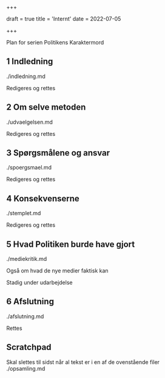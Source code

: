 
+++

draft = true
title = 'Internt'
date = 2022-07-05

+++

Plan for serien Politikens Karaktermord




## 1 Indledning

./indledning.md

Redigeres og rettes



## 2 Om selve metoden

./udvaelgelsen.md

Redigeres og rettes


## 3 Spørgsmålene og ansvar

./spoergsmael.md

Redigeres og rettes



## 4 Konsekvenserne

./stemplet.md

Redigeres og rettes



## 5 Hvad Politiken burde have gjort

./mediekritik.md

Også om hvad de nye medier faktisk kan

Stadig under udarbejdelse


## 6 Afslutning

./afslutning.md

Rettes




## Scratchpad
Skal slettes til sidst når al tekst er i en af de ovenstående filer
./opsamling.md




